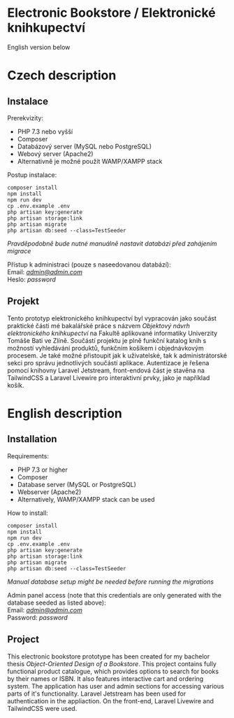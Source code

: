 # Electronic Bookstore / Elektronické knihkupectví
English version below

# Czech description
## Instalace
Prerekvizity:
- PHP 7.3 nebo vyšší
- Composer
- Databázový server (MySQL nebo PostgreSQL)
- Webový server (Apache2)
- Alternativně je možné použít WAMP/XAMPP stack

Postup instalace:

```
composer install
npm install
npm run dev
cp .env.example .env
php artisan key:generate
php artisan storage:link
php artisan migrate
php artisan db:seed --class=TestSeeder
```

*Pravděpodobně bude nutné manuálně nastavit databázi před zahájením migrace*

Přístup k administraci (pouze s naseedovanou databází): <br>
Email: *admin@admin.com* <br>
Heslo: *password*

## Projekt
Tento prototyp elektronického knihkupectví byl vypracován jako součást praktické části mé bakalářské práce s názvem *Objektový návrh elektronického knihkupectví* na Fakultě aplikované informatiky Univerzity Tomáše Bati ve Zlíně. Součástí projektu je plně funkční katalog knih s možností vyhledávání produktů, funkčním košíkem i objednávkovým procesem. Je také možné přistoupit jak k uživatelské, tak k administrátorské sekci pro správu jednotlivých součástí aplikace. Autentizace je řešena pomocí knihovny Laravel Jetstream, front-endová část je stavěna na TailwindCSS a Laravel Livewire pro interaktivní prvky, jako je například košík.

# English description

## Installation

Requirements:
- PHP 7.3 or higher
- Composer
- Database server (MySQL or PostgreSQL)
- Webserver (Apache2)
- Alternatively, WAMP/XAMPP stack can be used

How to install:

```
composer install
npm install
npm run dev
cp .env.example .env
php artisan key:generate
php artisan storage:link
php artisan migrate
php artisan db:seed --class=TestSeeder
```

*Manual database setup might be needed before running the migrations*

Admin panel access (note that this credentials are only generated with the database seeded as listed above):<br>
Email: *admin@admin.com* <br>
Password: *password*

## Project
This electronic bookstore prototype has been created for my bachelor thesis *Object-Oriented Design of a Bookstore*. This project contains fully functional product catalogue, which provides options to search for books by their names or ISBN. It also features interactive cart and ordering system. The application has user and admin sections for accessing various parts of it's functionality. Laravel Jetstream has been used for authentication in the appliaction. On the front-end, Laravel Livewire and TailwindCSS were used.
